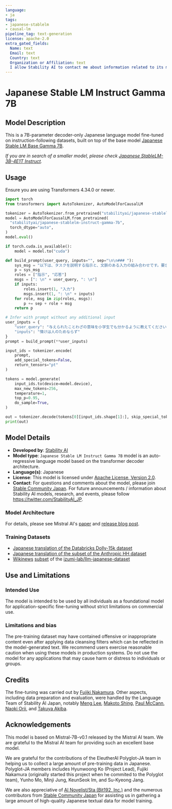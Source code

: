 ```yaml
---
language:
- ja
tags:
- japanese-stablelm
- causal-lm
pipeline_tag: text-generation
license: apache-2.0
extra_gated_fields:
  Name: text
  Email: text
  Country: text
  Organization or Affiliation: text
  I allow Stability AI to contact me about information related to its models and research: checkbox
---
```


# Japanese Stable LM Instruct Gamma 7B

## Model Description

This is a 7B-parameter decoder-only Japanese language model fine-tuned on instruction-following datasets, built on top of the base model [Japanese Stable LM Base Gamma 7B](https://huggingface.co/stabilityai/japanese-stablelm-base-gamma-7b).

*If you are in search of a smaller model, please check [Japanese StableLM-3B-4E1T Instruct](https://huggingface.co/stabilityai/japanese-stablelm-3b-4e1t-base/blob/main/README.md).*

## Usage

Ensure you are using Transformers 4.34.0 or newer.

```python
import torch
from transformers import AutoTokenizer, AutoModelForCausalLM

tokenizer = AutoTokenizer.from_pretrained("stabilityai/japanese-stablelm-instruct-gamma-7b")
model = AutoModelForCausalLM.from_pretrained(
  "stabilityai/japanese-stablelm-instruct-gamma-7b",
  torch_dtype="auto",
)
model.eval()

if torch.cuda.is_available():
    model = model.to("cuda")

def build_prompt(user_query, inputs="", sep="\n\n### "):
    sys_msg = "以下は、タスクを説明する指示と、文脈のある入力の組み合わせです。要求を適切に満たす応答を書きなさい。"
    p = sys_msg
    roles = ["指示", "応答"]
    msgs = [": \n" + user_query, ": \n"]
    if inputs:
        roles.insert(1, "入力")
        msgs.insert(1, ": \n" + inputs)
    for role, msg in zip(roles, msgs):
        p += sep + role + msg
    return p

# Infer with prompt without any additional input
user_inputs = {
    "user_query": "与えられたことわざの意味を小学生でも分かるように教えてください。",
    "inputs": "情けは人のためならず"
}
prompt = build_prompt(**user_inputs)

input_ids = tokenizer.encode(
    prompt, 
    add_special_tokens=False, 
    return_tensors="pt"
)

tokens = model.generate(
    input_ids.to(device=model.device),
    max_new_tokens=256,
    temperature=1,
    top_p=0.95,
    do_sample=True,
)

out = tokenizer.decode(tokens[0][input_ids.shape[1]:], skip_special_tokens=True).strip()
print(out)
```

## Model Details

* **Developed by**: [Stability AI](https://stability.ai/)
* **Model type**: `Japanese Stable LM Instruct Gamma 7B` model is an auto-regressive language model based on the transformer decoder architecture.
* **Language(s)**: Japanese
* **License**: This model is licensed under [Apache License, Version 2.0](https://www.apache.org/licenses/LICENSE-2.0).
* **Contact**: For questions and comments about the model, please join [Stable Community Japan](https://discord.gg/StableJP). For future announcements / information about Stability AI models, research, and events, please follow https://twitter.com/StabilityAI_JP.

### Model Architecture

For details, please see Mistral AI's [paper](https://arxiv.org/abs/2310.06825) and [release blog post](https://mistral.ai/news/announcing-mistral-7b/). 


### Training Datasets

- [Japanese translation of the Databricks Dolly-15k dataset](https://huggingface.co/datasets/kunishou/databricks-dolly-15k-ja)
- [Japanese translation of the subset of the Anthropic HH dataset](https://huggingface.co/datasets/fujiki/japanese_hh-rlhf-49k)
- [Wikinews](https://ja.wikinews.org/wi) [subset](https://huggingface.co/datasets/fujiki/llm-japanese-dataset_wikinews) of the [izumi-lab/llm-japanese-dataset](https://huggingface.co/datasets/izumi-lab/llm-japanese-dataset)



## Use and Limitations

### Intended Use

The model is intended to be used by all individuals as a foundational model for application-specific fine-tuning without strict limitations on commercial use.

### Limitations and bias

The pre-training dataset may have contained offensive or inappropriate content even after applying data cleansing filters which can be reflected in the model-generated text. We recommend users exercise reasonable caution when using these models in production systems. Do not use the model for any applications that may cause harm or distress to individuals or groups.

## Credits

The fine-tuning was carried out by [Fujiki Nakamura](https://huggingface.co/fujiki).
Other aspects, including data preparation and evaluation, were handled by the Language Team of Stability AI Japan, notably [Meng Lee](https://huggingface.co/leemeng), [Makoto Shing](https://huggingface.co/mkshing), [Paul McCann](https://huggingface.co/polm-stability), [Naoki Orii](https://huggingface.co/mrorii), and  [Takuya Akiba](https://huggingface.co/iwiwi).


## Acknowledgements

This model is based on Mistral-7B-v0.1 released by the Mistral AI team. We are grateful to the Mistral AI team for providing such an excellent base model.

We are grateful for the contributions of the EleutherAI Polyglot-JA team in helping us to collect a large amount of pre-training data in Japanese. Polyglot-JA members includes Hyunwoong Ko (Project Lead), Fujiki Nakamura (originally started this project when he commited to the Polyglot team), Yunho Mo, Minji Jung, KeunSeok Im, and Su-Kyeong Jang.

We are also appreciative of [AI Novelist/Sta (Bit192, Inc.)](https://ai-novel.com/index.php) and the numerous contributors from [Stable Community Japan](https://discord.gg/VPrcE475HB) for assisting us in gathering a large amount of high-quality Japanese textual data for model training.

